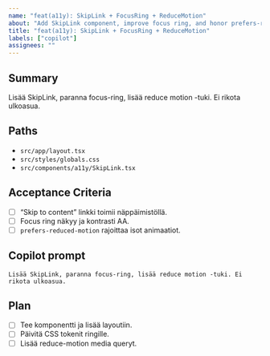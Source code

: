 ```yaml
---
name: "feat(a11y): SkipLink + FocusRing + ReduceMotion"
about: "Add SkipLink component, improve focus ring, and honor prefers-reduced-motion"
title: "feat(a11y): SkipLink + FocusRing + ReduceMotion"
labels: ["copilot"]
assignees: ""
---
```


## Summary
Lisää SkipLink, paranna focus-ring, lisää reduce motion -tuki. Ei rikota ulkoasua.

## Paths
- `src/app/layout.tsx`
- `src/styles/globals.css`
- `src/components/a11y/SkipLink.tsx`

## Acceptance Criteria
- [ ] “Skip to content” linkki toimii näppäimistöllä.
- [ ] Focus ring näkyy ja kontrasti AA.
- [ ] `prefers-reduced-motion` rajoittaa isot animaatiot.

## Copilot prompt
```
Lisää SkipLink, paranna focus-ring, lisää reduce motion -tuki. Ei rikota ulkoasua.
```

## Plan
- [ ] Tee komponentti ja lisää layoutiin.
- [ ] Päivitä CSS tokenit ringille.
- [ ] Lisää reduce-motion media queryt.
